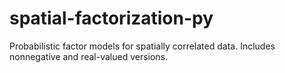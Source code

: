 # spatial-factorization-py
Probabilistic factor models for spatially correlated data. Includes nonnegative and real-valued versions.
